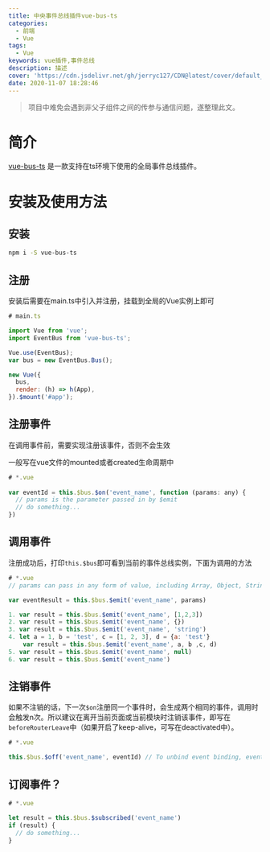 ```yaml
---
title: 中央事件总线插件vue-bus-ts
categories:
  - 前端
  - Vue
tags:
  - Vue
keywords: vue插件,事件总线
description: 描述
cover: 'https://cdn.jsdelivr.net/gh/jerryc127/CDN@latest/cover/default_bg.png'
date: 2020-11-07 18:28:46
---
```


> 项目中难免会遇到非父子组件之间的传参与通信问题，遂整理此文。

# 简介
[vue-bus-ts](https://github.com/wowill/vue-event-bus) 是一款支持在ts环境下使用的全局事件总线插件。

# 安装及使用方法

## 安装

```zsh
npm i -S vue-bus-ts
```

## 注册

安装后需要在main.ts中引入并注册，挂载到全局的Vue实例上即可

```js
# main.ts

import Vue from 'vue';
import EventBus from 'vue-bus-ts';

Vue.use(EventBus);
var bus = new EventBus.Bus();

new Vue({
  bus,
  render: (h) => h(App),
}).$mount('#app');
```

## 注册事件

在调用事件前，需要实现注册该事件，否则不会生效

一般写在vue文件的mounted或者created生命周期中

```js
# *.vue
  
var eventId = this.$bus.$on('event_name', function (params: any) {
  // params is the parameter passed in by $emit
  // do something...
})
```

## 调用事件

注册成功后，打印`this.$bus`即可看到当前的事件总线实例，下面为调用的方法

```js
# *.vue
// params can pass in any form of value, including Array, Object, String, Number, null, undefined or even array expansion items.or example, 

var eventResult = this.$bus.$emit('event_name', params)

1. var result = this.$bus.$emit('event_name', [1,2,3])
2. var result = this.$bus.$emit('event_name', {})
3. var result = this.$bus.$emit('event_name', 'string')
4. let a = 1, b = 'test', c = [1, 2, 3], d = {a: 'test'}
    var result = this.$bus.$emit('event_name', a, b ,c, d)
5. var result = this.$bus.$emit('event_name', null)
6. var result = this.$bus.$emit('event_name')
```

## 注销事件

如果不注销的话，下一次`$on`注册同一个事件时，会生成两个相同的事件，调用时会触发n次。所以建议在离开当前页面或当前模块时注销该事件，即写在`beforeRouterLeave`中（如果开启了keep-alive，可写在deactivated中）。

```js
# *.vue

this.$bus.$off('event_name', eventId) // To unbind event binding, eventId is the return value of this.$bus.$on 
```

## 订阅事件？

```js
# *.vue

let result = this.$bus.$subscribed('event_name')
if (result) {
  // do something...
}
```
